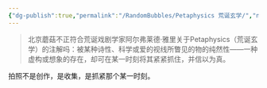 ```yaml
---
{"dg-publish":true,"permalink":"/RandomBubbles/Petaphysics 荒诞玄学/","noteIcon":""}
---
```


>北京蘑菇不正符合荒诞戏剧学家阿尔弗莱德·雅里关于Petaphysics（荒诞玄学）的注解吗：被某种诗性、科学或爱的视线所瞥见的物的纯然性——一种虚构或想象的存在，却可在某一时刻将其紧紧抓住，并信以为真。

拍照不是创作，是收集，是抓紧那个某一时刻。
